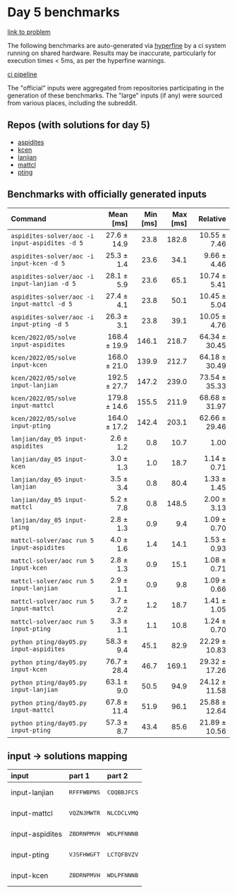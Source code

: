 # Day 5 benchmarks

[link to problem](http://adventofcode.com/2022/day/5)

The following benchmarks are auto-generated via [hyperfine](https://github.com/sharkdp/hyperfine) by a ci system running on shared hardware. Results may be inaccurate, particularly for execution times < 5ms, as per the hyperfine warnings.

[ci pipeline](http://ci.papercode.net:8080/teams/aoc2022/pipelines/aoc-compare-2022)

The "official" inputs were aggregated from repositories participating in the generation of these benchmarks. The "large" inputs (if any) were sourced from various places, including the subreddit.

## Repos (with solutions for day 5)


- [aspidites](https://github.com/aspidites/aoc2022)
- [kcen](https://github.com/kcen/AdventOfCode)
- [lanjian](https://github.com/LanJian/aoc-2022)
- [mattcl](https://github.com/mattcl/aoc2022)
- [pting](https://github.com/pting/aoc2022)

## Benchmarks with officially generated inputs
| Command | Mean [ms] | Min [ms] | Max [ms] | Relative |
|:---|---:|---:|---:|---:|
| `aspidites-solver/aoc -i input-aspidites -d 5` | 27.6 ± 14.9 | 23.8 | 182.8 | 10.55 ± 7.46 |
| `aspidites-solver/aoc -i input-kcen -d 5` | 25.3 ± 1.4 | 23.6 | 34.1 | 9.66 ± 4.46 |
| `aspidites-solver/aoc -i input-lanjian -d 5` | 28.1 ± 5.9 | 23.6 | 65.1 | 10.74 ± 5.41 |
| `aspidites-solver/aoc -i input-mattcl -d 5` | 27.4 ± 4.1 | 23.8 | 50.1 | 10.45 ± 5.04 |
| `aspidites-solver/aoc -i input-pting -d 5` | 26.3 ± 3.1 | 23.8 | 39.1 | 10.05 ± 4.76 |
| `kcen/2022/05/solve input-aspidites` | 168.4 ± 19.9 | 146.1 | 218.7 | 64.34 ± 30.45 |
| `kcen/2022/05/solve input-kcen` | 168.0 ± 21.0 | 139.9 | 212.7 | 64.18 ± 30.49 |
| `kcen/2022/05/solve input-lanjian` | 192.5 ± 27.7 | 147.2 | 239.0 | 73.54 ± 35.33 |
| `kcen/2022/05/solve input-mattcl` | 179.8 ± 14.6 | 155.5 | 211.9 | 68.68 ± 31.97 |
| `kcen/2022/05/solve input-pting` | 164.0 ± 17.2 | 142.4 | 203.1 | 62.66 ± 29.46 |
| `lanjian/day_05 input-aspidites` | 2.6 ± 1.2 | 0.8 | 10.7 | 1.00 |
| `lanjian/day_05 input-kcen` | 3.0 ± 1.3 | 1.0 | 18.7 | 1.14 ± 0.71 |
| `lanjian/day_05 input-lanjian` | 3.5 ± 3.4 | 0.8 | 80.4 | 1.33 ± 1.45 |
| `lanjian/day_05 input-mattcl` | 5.2 ± 7.8 | 0.8 | 148.5 | 2.00 ± 3.13 |
| `lanjian/day_05 input-pting` | 2.8 ± 1.3 | 0.9 | 9.4 | 1.09 ± 0.70 |
| `mattcl-solver/aoc run 5 input-aspidites` | 4.0 ± 1.6 | 1.4 | 14.1 | 1.53 ± 0.93 |
| `mattcl-solver/aoc run 5 input-kcen` | 2.8 ± 1.3 | 0.9 | 15.1 | 1.08 ± 0.71 |
| `mattcl-solver/aoc run 5 input-lanjian` | 2.9 ± 1.1 | 0.9 | 9.8 | 1.09 ± 0.66 |
| `mattcl-solver/aoc run 5 input-mattcl` | 3.7 ± 2.2 | 1.2 | 18.7 | 1.41 ± 1.05 |
| `mattcl-solver/aoc run 5 input-pting` | 3.3 ± 1.1 | 1.1 | 10.8 | 1.24 ± 0.70 |
| `python pting/day05.py input-aspidites` | 58.3 ± 9.4 | 45.1 | 82.9 | 22.29 ± 10.83 |
| `python pting/day05.py input-kcen` | 76.7 ± 28.4 | 46.7 | 169.1 | 29.32 ± 17.26 |
| `python pting/day05.py input-lanjian` | 63.1 ± 9.0 | 50.5 | 94.9 | 24.12 ± 11.58 |
| `python pting/day05.py input-mattcl` | 67.8 ± 11.4 | 51.9 | 96.1 | 25.88 ± 12.64 |
| `python pting/day05.py input-pting` | 57.3 ± 8.7 | 43.4 | 85.6 | 21.89 ± 10.56 |

## input -> solutions mapping
|input|part 1|part 2|
|:---|:---|:---|
|input-lanjian|<pre>RFFFWBPNS</pre>|<pre>CQQBBJFCS</pre>|
|input-mattcl|<pre>VQZNJMWTR</pre>|<pre>NLCDCLVMQ</pre>|
|input-aspidites|<pre>ZBDRNPMVH</pre>|<pre>WDLPFNNNB</pre>|
|input-pting|<pre>VJSFHWGFT</pre>|<pre>LCTQFBVZV</pre>|
|input-kcen|<pre>ZBDRNPMVH</pre>|<pre>WDLPFNNNB</pre>|
